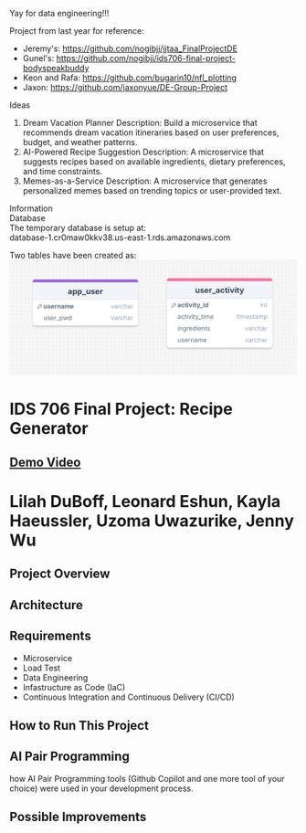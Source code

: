 Yay for data engineering!!!  

Project from last year for reference:
- Jeremy's: https://github.com/nogibjj/jjtaa_FinalProjectDE  
- Gunel's: https://github.com/nogibjj/ids706-final-project-bodyspeakbuddy  
- Keon and Rafa: https://github.com/bugarin10/nfl_plotting
- Jaxon: https://github.com/jaxonyue/DE-Group-Project



Ideas
1. Dream Vacation Planner
Description: Build a microservice that recommends dream vacation itineraries based on user preferences, budget, and weather patterns.
2. AI-Powered Recipe Suggestion
Description: A microservice that suggests recipes based on available ingredients, dietary preferences, and time constraints.
3. Memes-as-a-Service
Description: A microservice that generates personalized memes based on trending topics or user-provided text.


Information   
Database   
The temporary database is setup at:    
database-1.cr0maw0kkv38.us-east-1.rds.amazonaws.com     

Two tables have been created as:    
![Database](images/database_structure.png)

# IDS 706 Final Project: Recipe Generator
## [Demo Video](https://www.youtube.com/)
# Lilah DuBoff, Leonard Eshun, Kayla Haeussler, Uzoma Uwazurike, Jenny Wu

## Project Overview

## Architecture

## Requirements
- Microservice
- Load Test
- Data Engineering
- Infastructure as Code (IaC)
- Continuous Integration and Continuous Delivery (CI/CD)

## How to Run This Project

## AI Pair Programming
how AI Pair Programming tools (Github Copilot and one more tool of your choice) were used in your development process.

## Possible Improvements

